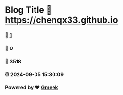 # Blog Title :link: https://chenqx33.github.io 
### :page_facing_up: [1](https://chenqx33.github.io/tag.html) 
### :speech_balloon: 0 
### :hibiscus: 3518 
### :alarm_clock: 2024-09-05 15:30:09 
### Powered by :heart: [Gmeek](https://github.com/Meekdai/Gmeek)
